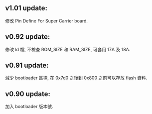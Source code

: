 ## v1.01 update:

修改 Pin Define For Super Carrier board.


## v0.92 update:

修改 ld 檔, 不檢查 ROM_SIZE 和 RAM_SIZE, 可套用 17A 及 18A.

## v0.91 update:

減少 bootloader 區塊, 在 0x7d0 之後到 0x800 之前可以存放 flash 資料.

## v0.90 update:

加入 bootloader 版本號.